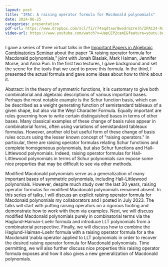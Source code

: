 ```yaml
---
layout: post
title: "IPAC: A raising operator formula for Macdonald polynomials"
date: 2024-06-25
categories: presentation
pdf-url: https://www.dropbox.com/scl/fi/r74aqdtaor0wodrmzrelh/IPAC24-Raising-operator-formula-for-Macdonald-polynomials-notes.pdf?rlkey=6moxjtkff0m8up8z3pg8xe2k0&dl=0
video-url: https://www.youtube.com/watch?v=UapCEP2camE&feature=youtu.be
---
```

I gave a series of three virtual talks in the [Important Papers in Algebraic Combinatorics Seminar](https://www2.math.upenn.edu/~jhaglund/IPAC/index.html) about the paper "A raising operator formula for Macdonald polynomials," joint with Jonah Blasiak, Mark Haiman, Jennifer Morse, and Anna Pun. In the first two lectures, I gave background and set the scene for the tools that we used to prove this formula. In the third, I presented the actual formula and gave some ideas about how to think about it.

Abstract: In the theory of symmetric functions, it is customary to give
both combinatorial and algebraic descriptions of various important
bases. Perhaps the most notable example is the Schur function basis,
which can be described as a weight generating function of semistandard
tableaux of a given shape, but also via the Weyl Character Formula.
Equally important are rules governing how to write certain distinguished
bases in terms of other bases. Many classical examples of these change
of basis rules appear in combinatorial forms, often using variations of
semistandard tableaux formulas. However, another old but useful form of
these change of basis rules occurs using the lesser known concept of
"raising operators." In particular, there are raising operator formulas
relating Schur functions and complete homogeneous polynomials, but also
Schur functions and Hall-Littlewood polynomials. Indeed, raising
operator formulas for Hall-Littlewood polynomials in terms of Schur
polynomials can expose some nice properties that may be difficult to see
via other methods.

Modified Macdonald polynomials serve as a generalization of many
important bases of symmetric polynomials, including Hall-Littlewood
polynomials. However, despite much study over the last 30 years, raising
operator formulas for modified Macdonald polynomials remained absent. In
this series of talks, I will discuss an explicit raising operator
formula for Macdonald polynomials my collaborators and I posted in July
2023. The talks will start with putting raising operators on a rigorous
footing and demonstrate how to work with them via examples. Next, we
will discuss modified Macdonald polynomials purely in combinatorial
terms via the Haglund-Haiman-Loehr formula and introduce LLT polynomials
from a combinatorial perspective. Finally, we will discuss how to
combine the Haglund-Haiman-Loehr formula with a raising operator formula
for a the Macdonald \nabla operator applied to LLT polynomials in order
to recover the desired raising operator formula for Macdonald
polynomials. Time permitting, we will also further discuss nice
properties this raising operator formula exposes and how it also gives a
new generalization of Macdonald polynomials.


